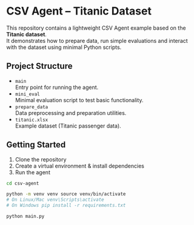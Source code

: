# CSV Agent – Titanic Dataset
This repository contains a lightweight CSV Agent example based on the **Titanic dataset**.  
It demonstrates how to prepare data, run simple evaluations and interact with the dataset using minimal Python scripts.

## Project Structure
- `main`  
  Entry point for running the agent.
- `mini_eval`  
  Minimal evaluation script to test basic functionality.
- `prepare_data`  
  Data preprocessing and preparation utilities.
- `titanic.xlsx`  
  Example dataset (Titanic passenger data).

## Getting Started

1. Clone the repository
2. Create a virtual environment & install dependencies
3. Run the agent

```bash git clone https://github.com/USERNAME/csv-agent.git
cd csv-agent

python -m venv venv source venv/bin/activate
# On Linux/Mac venv\Scripts\activate
# On Windows pip install -r requirements.txt

python main.py
